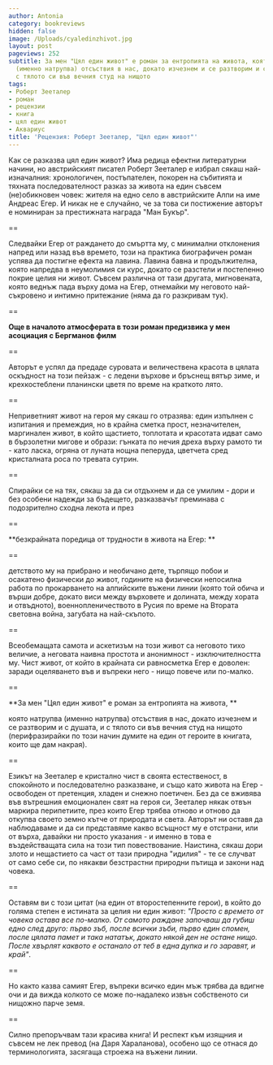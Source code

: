 ```yaml
---
author: Antonia
category: bookreviews
hidden: false
image: /Uploads/cyaledinzhivot.jpg
layout: post
pageviews: 252
subtitle: За мен "Цял един живот" е роман за ентропията на живота, която натрупва
  (именно натрупва) отсъствия в нас, докато изчезнем и се разтворим и с душата, и
  с тялото си във вечния студ на нищото
tags:
- Роберт Зееталер
- роман
- рецензии
- книга
- цял един живот
- Аквариус
title: 'Рецензия: Роберт Зееталер, "Цял един живот"'
---
```


Как се разказва цял един живот? Има редица ефектни литературни начини, но австрийският писател Роберт Зееталер е избрал сякаш най-изначалния: хронологичен, постъпателен, покорен на събитията и тяхната последователност разказ за живота на един съвсем (не)обикновен човек: жителя на едно село в австрийските Алпи на име Андреас Егер. И никак не е случайно, че за това си постижение авторът е номиниран за престижната награда "Ман Букър".

\==

Следвайки Егер от раждането до смъртта му, с минимални отклонения напред или назад във времето, този на практика биографичен роман успява да постигне ефекта на лавина. Лавина бавна и продължителна, която напредва в неумолимия си курс, докато се разстели и постепенно покрие целия ни живот. Съвсем различна от тази другата, мигновената, която веднъж пада върху дома на Егер, отнемайки му неговото най-съкровено и интимно притежание (няма да го разкривам тук).

\==

**Още в началото атмосферата в този роман предизвика у мен асоциация с Бергманов филм**

\==

Авторът е успял да предаде суровата и величествена красота в цялата оскъдност на този пейзаж - с ледени върхове и бръснещ вятър зиме, и крехкостеблени планински цветя по време на краткото лято. 

\==

Неприветният живот на героя му сякаш го отразява: един изпълнен с изпитания и премеждия, но в крайна сметка прост, незначителен, маргинален живот, в който щастието, топлотата и красотата идват само в бързолетни мигове и образи: гънката по нечия дреха върху рамото ти - като ласка, огряна от луната нощна пеперуда, цветчета сред кристалната роса по тревата сутрин.

\==

Спирайки се на тях, сякаш за да си отдъхнем и да се умилим - дори и без особени надежди за бъдещето, разказвачът преминава с подозрително сходна лекота и през 

\==

**безкрайната поредица от трудности в живота на Егер: **

\==

детството му на прибрано и необичано дете, търпящо побои и осакатено физически до живот, годините на физически непосилна работа по прокарването на алпийските въжени линии (която той обича и върши добре, докато виси между върховете и долината, между хората и отвъдното), военнопленичеството в Русия по време на Втората световна война, загубата на най-скъпото.

\==

Всеобемащата самота и аскетизъм на този живот са неговото тихо величие, а неговата наивна простота и анонимност - изключителността му. Чист живот, от който в крайната си равносметка Егер е доволен: заради оцеляването във и въпреки него - нищо повече или по-малко.

\==

**За мен "Цял един живот" е роман за ентропията на живота, **

която натрупва (именно натрупва) отсъствия в нас, докато изчезнем и се разтворим и с душата, и с тялото си във вечния студ на нищото (перифразирайки по този начин думите на един от героите в книгата, които ще дам накрая).

\==

Езикът на Зееталер е кристално чист в своята естественост, в спокойното и последователно разказване, и също като живота на Егер - освободен от претенция, хладен и снежно поетичен. Без да се вживява във вътрешния емоционален свят на героя си, Зееталер някак отвън маркира перипетиите, през които Егер трябва отново и отново да откупва своето земно кътче от природата и света. Авторът ни оставя да наблюдаваме и да си представяме какво всъщност му е отстрани, или от върха, давайки ни просто указания - и именно в това е въздействащата сила на този тип повествование. Наистина, сякаш дори злото и нещастието са част от тази природна "идилия" - те се случват от само себе си, по някакви безстрастни природни пътища и закони над човека.

\==

Оставям ви с този цитат (на един от второстепенните герои), в който до голяма степен е истината за целия ни един живот: _"Просто с времето от човека остава все по-малко. От самото раждане започваш да губиш едно след друго: първо зъб, после всички зъби, първо един спомен, после цялата памет и така нататък, докато някой ден не остане нищо. После хвърлят каквото е останало от теб в една дупка и го заравят, и край"_.

\==

Но както казва самият Егер, въпреки всичко един мъж трябва да вдигне очи и да вижда колкото се може по-надалеко извън собственото си нищожно парче земя.

\==

Силно препоръчвам тази красива книга! И респект към изящния и съвсем не лек превод (на Даря Хараланова), особено що се отнася до терминологията, засягаща строежа на въжени линии.